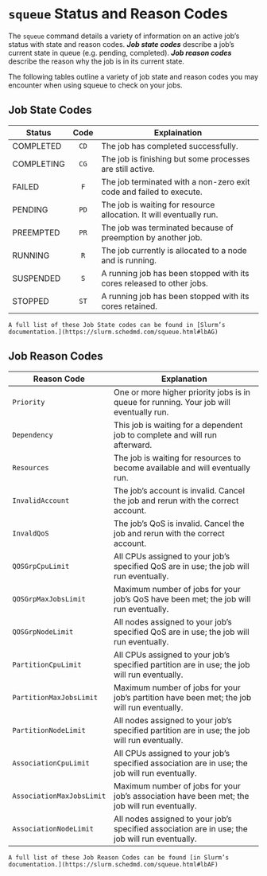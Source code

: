 # `squeue` Status and Reason Codes

The `squeue` command details a variety of information on an active
job’s status with state and reason codes. *__Job state
codes__* describe a job’s current state in queue (e.g. pending,
completed). *__Job reason codes__* describe the reason why the job is
in its current state. 

The following tables outline a variety of job state and reason codes you
may encounter when using squeue to check on your jobs.

## Job State Codes

| Status        | Code  | Explaination                                                           |
| ------------- | :---: | ---------------------------------------------------------------------- |
| COMPLETED	| `CD`	| The job has completed successfully.                                    |
| COMPLETING	| `CG`	| The job is finishing but some processes are still active.              |
| FAILED	| `F`	| The job terminated with a non-zero exit code and failed to execute.    |
| PENDING	| `PD`	| The job is waiting for resource allocation. It will eventually run.    |
| PREEMPTED	| `PR`	| The job was terminated because of preemption by another job.           |
| RUNNING	| `R`	| The job currently is allocated to a node and is running.               |
| SUSPENDED	| `S`	| A running job has been stopped with its cores released to other jobs.  |
| STOPPED	| `ST`	| A running job has been stopped with its cores retained.                |

```{seealso}
A full list of these Job State codes can be found in [Slurm’s
documentation.](https://slurm.schedmd.com/squeue.html#lbAG)
```

## Job Reason Codes

| Reason Code              | Explanation                                                                                |
| ------------------------ | ------------------------------------------------------------------------------------------- |
| `Priority`	           | One or more higher priority jobs is in queue for running. Your job will eventually run.     |
| `Dependency`	           | This job is waiting for a dependent job to complete and will run afterward.                |
| `Resources`	           | The job is waiting for resources to become available and will eventually run.               |
| `InvalidAccount`	   | The job’s account is invalid. Cancel the job and rerun with the correct account.             |
| `InvaldQoS`              | The job’s QoS is invalid. Cancel the job and rerun with the correct account.                 |
| `QOSGrpCpuLimit` 	   | All CPUs assigned to your job’s specified QoS are in use; the job will run eventually.          |
| `QOSGrpMaxJobsLimit`	   | Maximum number of jobs for your job’s QoS have been met; the job will run eventually.           |
| `QOSGrpNodeLimit`	   | All nodes assigned to your job’s specified QoS are in use; the job will run eventually.         |
| `PartitionCpuLimit`	   | All CPUs assigned to your job’s specified partition are in use; the job will run eventually.    |
| `PartitionMaxJobsLimit`  | Maximum number of jobs for your job’s partition have been met; the job will run eventually.     |
| `PartitionNodeLimit`	   | All nodes assigned to your job’s specified partition are in use; the job will run eventually.   |
| `AssociationCpuLimit`	   | All CPUs assigned to your job’s specified association are in use; the job will run eventually.  |
| `AssociationMaxJobsLimit`| Maximum number of jobs for your job’s association have been met; the job will run eventually.   |
| `AssociationNodeLimit`   | All nodes assigned to your job’s specified association are in use; the job will run eventually. |

```{seealso}
A full list of these Job Reason Codes can be found [in Slurm’s
documentation.](https://slurm.schedmd.com/squeue.html#lbAF)
```

